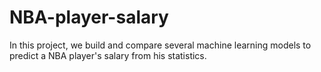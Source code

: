 # NBA-player-salary
In this project, we build and compare several machine learning models to predict a NBA player's salary from his statistics. 

